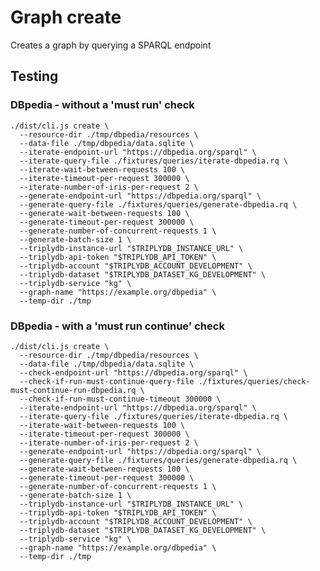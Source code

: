 # Graph create

Creates a graph by querying a SPARQL endpoint

## Testing

### DBpedia - without a 'must run' check

    ./dist/cli.js create \
      --resource-dir ./tmp/dbpedia/resources \
      --data-file ./tmp/dbpedia/data.sqlite \
      --iterate-endpoint-url "https://dbpedia.org/sparql" \
      --iterate-query-file ./fixtures/queries/iterate-dbpedia.rq \
      --iterate-wait-between-requests 100 \
      --iterate-timeout-per-request 300000 \
      --iterate-number-of-iris-per-request 2 \
      --generate-endpoint-url "https://dbpedia.org/sparql" \
      --generate-query-file ./fixtures/queries/generate-dbpedia.rq \
      --generate-wait-between-requests 100 \
      --generate-timeout-per-request 300000 \
      --generate-number-of-concurrent-requests 1 \
      --generate-batch-size 1 \
      --triplydb-instance-url "$TRIPLYDB_INSTANCE_URL" \
      --triplydb-api-token "$TRIPLYDB_API_TOKEN" \
      --triplydb-account "$TRIPLYDB_ACCOUNT_DEVELOPMENT" \
      --triplydb-dataset "$TRIPLYDB_DATASET_KG_DEVELOPMENT" \
      --triplydb-service "kg" \
      --graph-name "https://example.org/dbpedia" \
      --temp-dir ./tmp

### DBpedia - with a 'must run continue' check

    ./dist/cli.js create \
      --resource-dir ./tmp/dbpedia/resources \
      --data-file ./tmp/dbpedia/data.sqlite \
      --check-endpoint-url "https://dbpedia.org/sparql" \
      --check-if-run-must-continue-query-file ./fixtures/queries/check-must-continue-run-dbpedia.rq \
      --check-if-run-must-continue-timeout 300000 \
      --iterate-endpoint-url "https://dbpedia.org/sparql" \
      --iterate-query-file ./fixtures/queries/iterate-dbpedia.rq \
      --iterate-wait-between-requests 100 \
      --iterate-timeout-per-request 300000 \
      --iterate-number-of-iris-per-request 2 \
      --generate-endpoint-url "https://dbpedia.org/sparql" \
      --generate-query-file ./fixtures/queries/generate-dbpedia.rq \
      --generate-wait-between-requests 100 \
      --generate-timeout-per-request 300000 \
      --generate-number-of-concurrent-requests 1 \
      --generate-batch-size 1 \
      --triplydb-instance-url "$TRIPLYDB_INSTANCE_URL" \
      --triplydb-api-token "$TRIPLYDB_API_TOKEN" \
      --triplydb-account "$TRIPLYDB_ACCOUNT_DEVELOPMENT" \
      --triplydb-dataset "$TRIPLYDB_DATASET_KG_DEVELOPMENT" \
      --triplydb-service "kg" \
      --graph-name "https://example.org/dbpedia" \
      --temp-dir ./tmp
